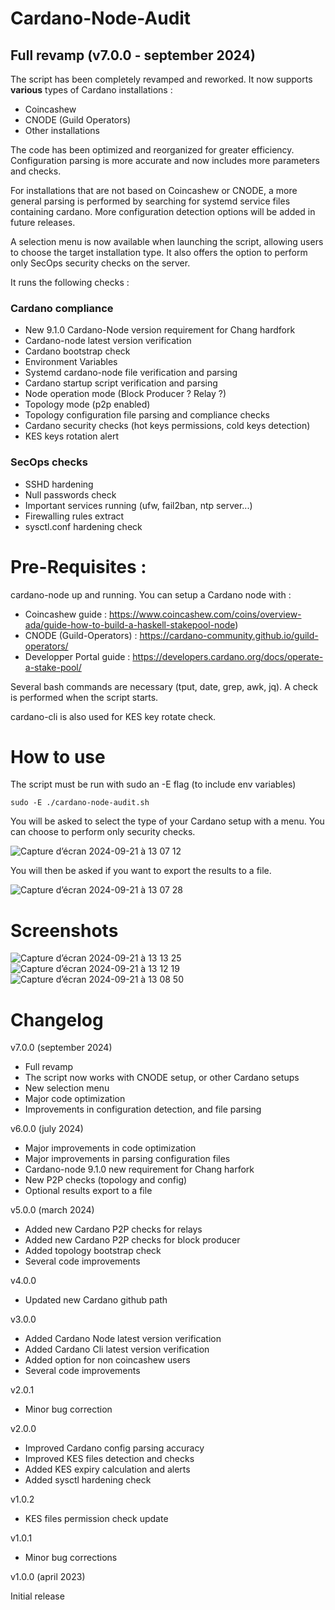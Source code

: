 # Cardano-Node-Audit

## Full revamp (v7.0.0 - september 2024)

The script has been completely revamped and reworked. It now supports **various** types of Cardano installations :

- Coincashew
- CNODE (Guild Operators)
- Other installations

The code has been optimized and reorganized for greater efficiency. Configuration parsing is more accurate and now includes more parameters and checks.

For installations that are not based on Coincashew or CNODE, a more general parsing is performed by searching for systemd service files containing cardano. More configuration detection options will be added in future releases.

A selection menu is now available when launching the script, allowing users to choose the target installation type. It also offers the option to perform only SecOps security checks on the server.

It runs the following checks :

### Cardano compliance

- New 9.1.0 Cardano-Node version requirement for Chang hardfork
- Cardano-node latest version verification
- Cardano bootstrap check
- Environment Variables
- Systemd cardano-node file verification and parsing
- Cardano startup script verification and parsing
- Node operation mode (Block Producer ? Relay ?)
- Topology mode (p2p enabled)
- Topology configuration file parsing and compliance checks
- Cardano security checks (hot keys permissions, cold keys detection)
- KES keys rotation alert

### SecOps checks

- SSHD hardening
- Null passwords check
- Important services running (ufw, fail2ban, ntp server...)
- Firewalling rules extract
- sysctl.conf hardening check

# Pre-Requisites :

cardano-node up and running. You can setup a Cardano node with :
- Coincashew guide : https://www.coincashew.com/coins/overview-ada/guide-how-to-build-a-haskell-stakepool-node)
- CNODE (Guild-Operators) : https://cardano-community.github.io/guild-operators/
- Developper Portal guide : https://developers.cardano.org/docs/operate-a-stake-pool/

Several bash commands are necessary (tput, date, grep, awk, jq). A check is performed when the script starts.

cardano-cli is also used for KES key rotate check.

# How to use

The script must be run with sudo an -E flag (to include env variables)

```shell
sudo -E ./cardano-node-audit.sh
```

You will be asked to select the type of your Cardano setup with a menu. You can choose to perform only security checks.

![Capture d’écran 2024-09-21 à 13 07 12](https://github.com/user-attachments/assets/5a904976-d88c-4104-bd55-3456691a0249)

You will then be asked if you want to export the results to a file.

![Capture d’écran 2024-09-21 à 13 07 28](https://github.com/user-attachments/assets/fb22ef2b-0e25-4a4e-98f7-a1f5b3986ab0)

# Screenshots

![Capture d’écran 2024-09-21 à 13 13 25](https://github.com/user-attachments/assets/7eaee8bd-c1c4-4003-9a02-53fb72996f97)
![Capture d’écran 2024-09-21 à 13 12 19](https://github.com/user-attachments/assets/b8953db7-101a-4e64-99ef-0c0283b027ea)
![Capture d’écran 2024-09-21 à 13 08 50](https://github.com/user-attachments/assets/455b5c39-bd98-4955-8475-a0e05facc090)

# Changelog

v7.0.0 (september 2024)

- Full revamp
- The script now works with CNODE setup, or other Cardano setups
- New selection menu
- Major code optimization
- Improvements in configuration detection, and file parsing

v6.0.0 (july 2024)

- Major improvements in code optimization
- Major improvements in parsing configuration files
- Cardano-node 9.1.0 new requirement for Chang harfork
- New P2P checks (topology and config)
- Optional results export to a file

v5.0.0 (march 2024)

- Added new Cardano P2P checks for relays
- Added new Cardano P2P checks for block producer
- Added topology bootstrap check
- Several code improvements

v4.0.0

- Updated new Cardano github path

v3.0.0

- Added Cardano Node latest version verification
- Added Cardano Cli latest version verification
- Added option for non coincashew users
- Several code improvements

v2.0.1

- Minor bug correction

v2.0.0

- Improved Cardano config parsing accuracy
- Improved KES files detection and checks
- Added KES expiry calculation and alerts
- Added sysctl hardening check

v1.0.2

- KES files permission check update

v1.0.1

- Minor bug corrections

v1.0.0 (april 2023)

Initial release
